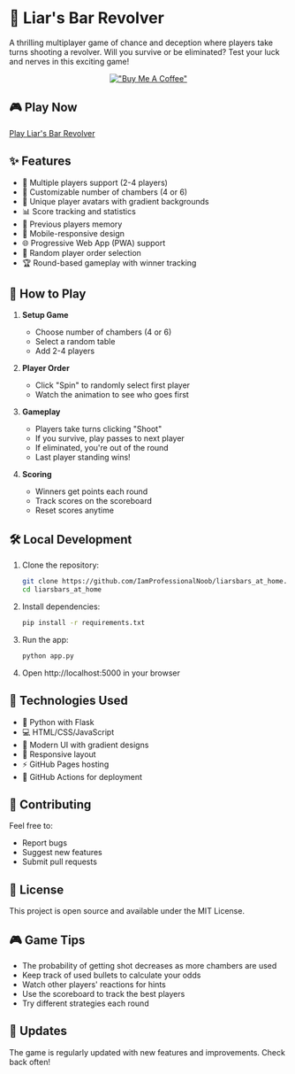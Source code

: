 # 🎯 Liar's Bar Revolver

A thrilling multiplayer game of chance and deception where players take turns shooting a revolver. Will you survive or be eliminated? Test your luck and nerves in this exciting game!

<div align="center">
   
[!["Buy Me A Coffee"](https://www.buymeacoffee.com/assets/img/custom_images/orange_img.png)](buymeacoffee.com/KRISHAGRAWAL)

</div>

## 🎮 Play Now

[Play Liar's Bar Revolver](https://iamprofessionalnoob.github.io/liarsbars_at_home)

## ✨ Features

- 🎲 Multiple players support (2-4 players)
- 🔫 Customizable number of chambers (4 or 6)
- 👤 Unique player avatars with gradient backgrounds
- 📊 Score tracking and statistics
- 💾 Previous players memory
- 📱 Mobile-responsive design
- 🌐 Progressive Web App (PWA) support
- 🎲 Random player order selection
- 🏆 Round-based gameplay with winner tracking

## 🎯 How to Play

1. **Setup Game**
   - Choose number of chambers (4 or 6)
   - Select a random table
   - Add 2-4 players

2. **Player Order**
   - Click "Spin" to randomly select first player
   - Watch the animation to see who goes first

3. **Gameplay**
   - Players take turns clicking "Shoot"
   - If you survive, play passes to next player
   - If eliminated, you're out of the round
   - Last player standing wins!

4. **Scoring**
   - Winners get points each round
   - Track scores on the scoreboard
   - Reset scores anytime

## 🛠️ Local Development

1. Clone the repository:
   ```bash
   git clone https://github.com/IamProfessionalNoob/liarsbars_at_home.git
   cd liarsbars_at_home
   ```

2. Install dependencies:
   ```bash
   pip install -r requirements.txt
   ```

3. Run the app:
   ```bash
   python app.py
   ```

4. Open http://localhost:5000 in your browser

## 🚀 Technologies Used

- 🐍 Python with Flask
- 💻 HTML/CSS/JavaScript
- 🎨 Modern UI with gradient designs
- 📱 Responsive layout
- ⚡ GitHub Pages hosting
- 🔄 GitHub Actions for deployment

## 🤝 Contributing

Feel free to:
- Report bugs
- Suggest new features
- Submit pull requests

## 📝 License

This project is open source and available under the MIT License.

## 🎮 Game Tips

- The probability of getting shot decreases as more chambers are used
- Keep track of used bullets to calculate your odds
- Watch other players' reactions for hints
- Use the scoreboard to track the best players
- Try different strategies each round

## 🔄 Updates

The game is regularly updated with new features and improvements. Check back often! 
